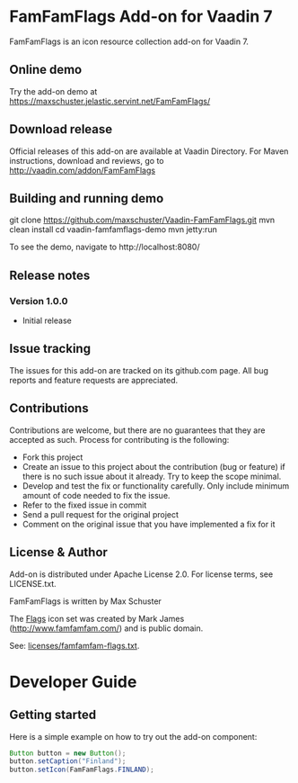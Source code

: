 # FamFamFlags Add-on for Vaadin 7

FamFamFlags is an icon resource collection add-on for Vaadin 7.

## Online demo

Try the add-on demo at https://maxschuster.jelastic.servint.net/FamFamFlags/

## Download release

Official releases of this add-on are available at Vaadin Directory. For Maven instructions, download and reviews, go to http://vaadin.com/addon/FamFamFlags

## Building and running demo

git clone https://github.com/maxschuster/Vaadin-FamFamFlags.git
mvn clean install
cd vaadin-famfamflags-demo
mvn jetty:run

To see the demo, navigate to http://localhost:8080/
 
## Release notes

### Version 1.0.0
- Initial release

## Issue tracking

The issues for this add-on are tracked on its github.com page. All bug reports and feature requests are appreciated. 

## Contributions

Contributions are welcome, but there are no guarantees that they are accepted as such. Process for contributing is the following:
- Fork this project
- Create an issue to this project about the contribution (bug or feature) if there is no such issue about it already. Try to keep the scope minimal.
- Develop and test the fix or functionality carefully. Only include minimum amount of code needed to fix the issue.
- Refer to the fixed issue in commit
- Send a pull request for the original project
- Comment on the original issue that you have implemented a fix for it

## License & Author

Add-on is distributed under Apache License 2.0. For license terms, see LICENSE.txt.

FamFamFlags is written by Max Schuster

The [Flags](http://www.famfamfam.com/lab/icons/flags/) icon set was created by 
Mark James (http://www.famfamfam.com/) and is public domain.

See: [licenses/famfamfam-flags.txt](licenses/famfamfam-flags.txt).

# Developer Guide

## Getting started

Here is a simple example on how to try out the add-on component:

```java
Button button = new Button();
button.setCaption("Finland");
button.setIcon(FamFamFlags.FINLAND);
```